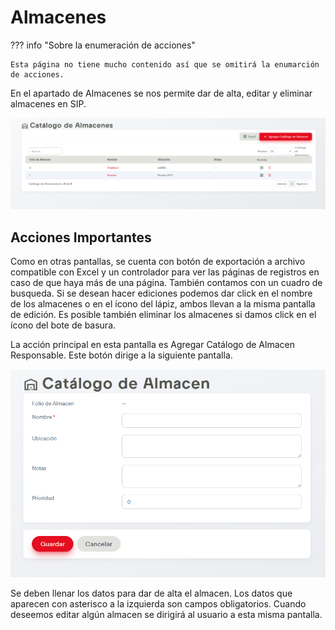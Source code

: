 # Almacenes

??? info "Sobre la enumeración de acciones"

    Esta página no tiene mucho contenido así que se omitirá la enumarción de acciones.

En el apartado de Almacenes se nos permite dar de alta, editar y eliminar almacenes en SIP.

![almacenes](../assets/almacenes.png)

## Acciones Importantes

Como en otras pantallas, se cuenta con botón de exportación a archivo compatible con Excel y un controlador para ver las páginas de registros en caso de que haya más de una página. También contamos con un cuadro de busqueda. Si se desean hacer ediciones podemos dar click en el nombre de los almacenes o en el ícono del lápiz, ambos llevan a la misma pantalla de edición. Es posible  también eliminar los almacenes si damos click en el ícono del bote de basura.

La acción principal en esta pantalla es Agregar Catálogo de Almacen Responsable. Este botón dirige a la siguiente pantalla.

![agregarAlmacen](../assets/agregarAlmacen.png)

Se deben llenar los datos para dar de alta el almacen. Los datos que aparecen con asterisco a la izquierda son campos obligatorios. Cuando deseemos editar algún almacen se dirigirá al usuario a esta misma pantalla.